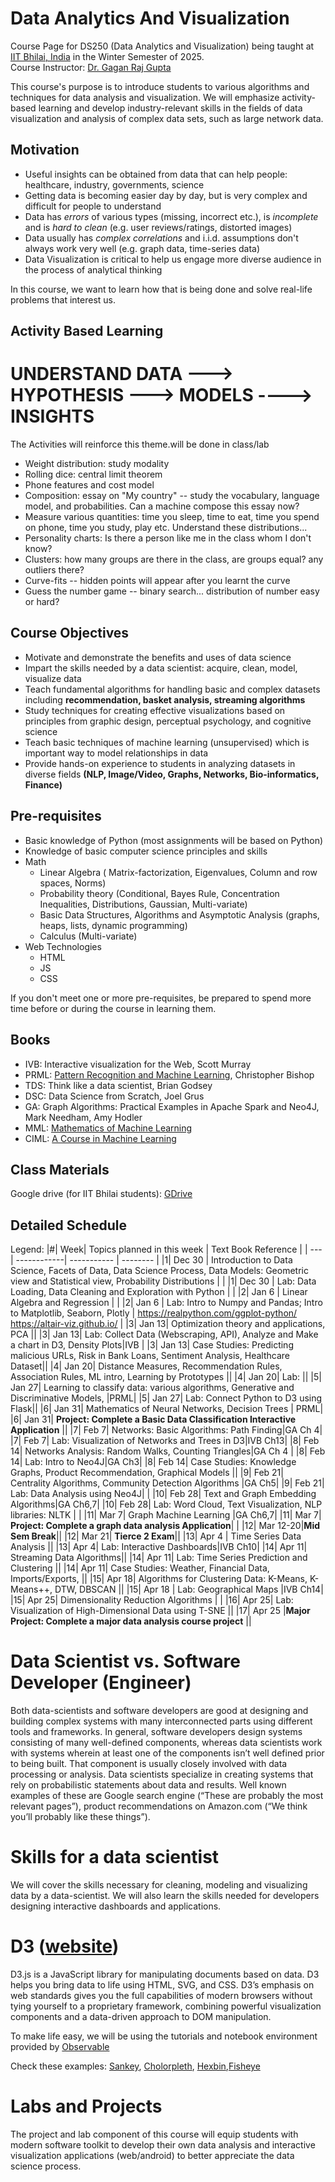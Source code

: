 # Data Analytics And Visualization
Course Page for DS250 (Data Analytics and Visualization) being taught at [IIT Bhilai, India](https://www.iitbhilai.ac.in/index.php) in the Winter Semester of 2025.
<br> Course Instructor: [Dr. Gagan Raj Gupta ](https://www.iitbhilai.ac.in/index.php?pid=gagan)

This course's purpose is to introduce students to various algorithms and techniques for data analysis and visualization. We will emphasize activity-based learning and develop industry-relevant skills in the fields of data visualization and analysis of complex data sets, such as large network data. 

Motivation
----------
* Useful insights can be obtained from data that can help people: healthcare, industry, governments, science
* Getting data is becoming easier day by day, but is very complex and difficult for people to understand
* Data has _errors_ of various types (missing, incorrect etc.), is _incomplete_ and is _hard to clean_ (e.g. user reviews/ratings, distorted images) 
* Data usually has _complex correlations_ and i.i.d. assumptions don't always work very well (e.g. graph data, time-series data) 
* Data Visualization is critical to help us engage more diverse audience in the process of analytical thinking 

In this course, we want to learn how that is being done and solve real-life problems that interest us.

Activity Based Learning
------------------------
# UNDERSTAND DATA ---> HYPOTHESIS ---> MODELS ----> INSIGHTS
The Activities will reinforce this theme.will be done in class/lab
 * Weight distribution: study modality
 * Rolling dice: central limit theorem
 * Phone features and cost model
 * Composition: essay on "My country" -- study the vocabulary, language model, and probabilities. Can a machine compose this essay now?
 * Measure various quantities: time you sleep, time to eat, time you spend on phone, time you study, play etc. Understand these distributions...
 * Personality charts: Is there a person like me in the class whom I don't know?
 * Clusters: how many groups are there in the class, are groups equal? any outliers there? 
 * Curve-fits -- hidden points will appear after you learnt the curve
 * Guess the number game -- binary search... distribution of number easy or hard?


Course Objectives
-----------------
* Motivate and demonstrate the benefits and uses of data science  
* Impart the skills needed by a data scientist: acquire, clean, model, visualize data
* Teach fundamental algorithms for handling basic and complex datasets including __recommendation, basket analysis, streaming algorithms__
* Study techniques for creating effective visualizations based on principles from graphic design, perceptual psychology, and cognitive science
* Teach basic techniques of machine learning (unsupervised) which is important way to model relationships in data 
* Provide hands-on experience to students in analyzing datasets in diverse fields __(NLP, Image/Video, Graphs, Networks, Bio-informatics, Finance)__

Pre-requisites
--------------
* Basic knowledge of Python (most assignments will be based on Python)
* Knowledge of basic computer science principles and skills
* Math
  * Linear Algebra ( Matrix-factorization, Eigenvalues, Column and row spaces, Norms)
  * Probability theory (Conditional, Bayes Rule, Concentration Inequalities, Distributions, Gaussian, Multi-variate) 
  * Basic Data Structures, Algorithms and Asymptotic Analysis (graphs, heaps, lists, dynamic programming)
  * Calculus (Multi-variate)
* Web Technologies 
  * HTML
  * JS
  * CSS
  
If you don't meet one or more pre-requisites, be prepared to spend more time before or during the course in learning them.

Books
------
* IVB: Interactive visualization for the Web, Scott Murray
* PRML: [Pattern Recognition and Machine Learning](https://www.microsoft.com/en-us/research/people/cmbishop/prml-book/), Christopher Bishop
* TDS: Think like a data scientist, Brian Godsey
* DSC: Data Science from Scratch, Joel Grus
* GA: Graph Algorithms: Practical Examples in Apache Spark and Neo4J, Mark Needham, Amy Hodler
* MML: [Mathematics of Machine Learning](https://mml-book.github.io/)
* CIML: [A Course in Machine Learning](http://ciml.info/)

Class Materials
----------------
Google drive (for IIT Bhilai students): [GDrive](https://drive.google.com/drive/folders/11TT4hnNL50yKA7oP3damPIkM9aBF0rNF)



Detailed Schedule
-----------------
Legend:
|#| Week| Topics planned in this week | Text Book Reference |
| --- | ------------| ----------- | -------- |
|1| Dec 30 | Introduction to Data Science, Facets of Data, Data Science Process, Data Models: Geometric view and Statistical view, Probability Distributions | |
|1| Dec 30 | Lab: Data Loading, Data Cleaning and Exploration with Python | |
|2| Jan 6 | Linear Algebra and Regression | |
|2| Jan 6 | Lab: Intro to Numpy and Pandas; Intro to Matplotlib, Seaborn, Plotly   | https://realpython.com/ggplot-python/ https://altair-viz.github.io/   |
|3| Jan 13| Optimization theory and applications, PCA ||
|3| Jan 13| Lab: Collect Data (Webscraping, API), Analyze and Make a chart in D3, Density Plots|IVB |
|3| Jan 13| Case Studies: Predicting malicious URLs, Risk in Bank Loans, Sentiment Analysis, Healthcare Dataset||
|4| Jan 20| Distance Measures, Recommendation Rules, Association Rules, ML intro, Learning by Prototypes ||
|4| Jan 20| Lab: ||
|5| Jan 27| Learning to classify data: various algorithms, Generative and Discriminative Models,  |PRML|
|5| Jan 27| Lab: Connect Python to D3 using Flask||
|6| Jan 31| Mathematics of Neural Networks, Decision Trees | PRML|
|6| Jan 31| __Project: Complete a Basic Data Classification Interactive Application__ ||
|7| Feb 7|   Networks: Basic Algorithms: Path Finding|GA Ch 4|
|7| Feb 7| Lab: Visualization of Networks and Trees in D3|IVB Ch13|
|8| Feb 14|  Networks Analysis: Random Walks, Counting Triangles|GA Ch 4 |
|8| Feb 14| Lab: Intro to Neo4J|GA Ch3|
|8| Feb 14| Case Studies: Knowledge Graphs, Product Recommendation, Graphical Models ||
|9| Feb 21|  Centrality Algorithms, Community Detection Algorithms |GA Ch5|
|9| Feb 21| Lab: Data Analysis using Neo4J| |
|10| Feb 28| Text and Graph Embedding Algorithms|GA Ch6,7|
|10| Feb 28| Lab: Word Cloud, Text Visualization, NLP libraries: NLTK    |    |
|11| Mar 7|  Graph Machine Learning |GA Ch6,7|
|11| Mar 7| __Project: Complete a graph data analysis Application__| |
|12| Mar 12-20|__Mid Sem Break__||
|12| Mar 21| __Tierce 2 Exam__||
|13| Apr 4 | Time Series Data Analysis  ||
|13| Apr 4| Lab: Interactive Dashboards|IVB Ch10|
|14| Apr 11|  Streaming Data Algorithms||
|14| Apr 11| Lab: Time Series Prediction and Clustering  ||
|14| Apr 11| Case Studies: Weather, Financial Data, Imports/Exports,  ||
|15| Apr 18|  Algorithms for Clustering Data: K-Means, K-Means++, DTW, DBSCAN ||
|15| Apr 18 | Lab: Geographical Maps  |IVB Ch14|
|15| Apr 25|  Dimensionality Reduction Algorithms | |
|16| Apr 25| Lab: Visualization of High-Dimensional Data using T-SNE ||
|17| Apr 25 |__Major Project: Complete a major data analysis course project__  ||



# Data Scientist vs. Software Developer (Engineer)
Both data-scientists and software developers are good at designing and building complex systems with many interconnected parts using different tools and frameworks. In general, software developers design systems consisting of many well-defined components, whereas data scientists work with systems wherein at least one of the components isn’t well defined prior to being built. That component is usually closely involved with data processing or analysis. Data scientists specialize in creating systems that rely on probabilistic statements about data and results. Well known examples of these are Google search engine (“These are probably the most relevant pages”), product recommendations on Amazon.com (“We think you’ll probably like these things”).

# Skills for a data scientist
We will cover the skills necessary for cleaning, modeling and visualizing data by a data-scientist. We will also learn the skills needed for developers designing interactive dashboards and applications.

# D3 ([website](https://d3js.org/))
D3.js is a JavaScript library for manipulating documents based on data. D3 helps you bring data to life using HTML, SVG, and CSS. D3’s emphasis on web standards gives you the full capabilities of modern browsers without tying yourself to a proprietary framework, combining powerful visualization components and a data-driven approach to DOM manipulation. 

To make life easy, we will be using the tutorials and notebook environment provided by [Observable](https://observablehq.com/collection/@d3/learn-d3)

Check these examples: [Sankey](https://observablehq.com/@d3/sankey), [Cholorpleth](https://observablehq.com/@d3/choropleth), [Hexbin](https://observablehq.com/@d3/hexbin-map),[Fisheye](https://bost.ocks.org/mike/fisheye/)

# Labs and Projects
The project and lab component of this course will equip students with modern software toolkit to develop their own data analysis and interactive visualization applications (web/android) to better appreciate the data science process.



